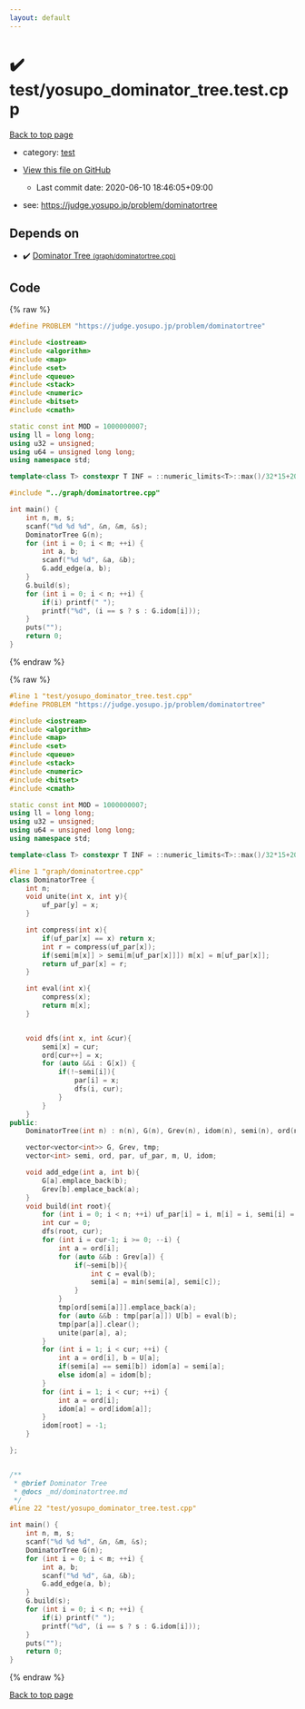 ```yaml
---
layout: default
---
```


<!-- mathjax config similar to math.stackexchange -->
<script type="text/javascript" async
  src="https://cdnjs.cloudflare.com/ajax/libs/mathjax/2.7.5/MathJax.js?config=TeX-MML-AM_CHTML">
</script>
<script type="text/x-mathjax-config">
  MathJax.Hub.Config({
    TeX: { equationNumbers: { autoNumber: "AMS" }},
    tex2jax: {
      inlineMath: [ ['$','$'] ],
      processEscapes: true
    },
    "HTML-CSS": { matchFontHeight: false },
    displayAlign: "left",
    displayIndent: "2em"
  });
</script>

<script type="text/javascript" src="https://cdnjs.cloudflare.com/ajax/libs/jquery/3.4.1/jquery.min.js"></script>
<script src="https://cdn.jsdelivr.net/npm/jquery-balloon-js@1.1.2/jquery.balloon.min.js" integrity="sha256-ZEYs9VrgAeNuPvs15E39OsyOJaIkXEEt10fzxJ20+2I=" crossorigin="anonymous"></script>
<script type="text/javascript" src="../../assets/js/copy-button.js"></script>
<link rel="stylesheet" href="../../assets/css/copy-button.css" />


# :heavy_check_mark: test/yosupo_dominator_tree.test.cpp

<a href="../../index.html">Back to top page</a>

* category: <a href="../../index.html#098f6bcd4621d373cade4e832627b4f6">test</a>
* <a href="{{ site.github.repository_url }}/blob/master/test/yosupo_dominator_tree.test.cpp">View this file on GitHub</a>
    - Last commit date: 2020-06-10 18:46:05+09:00


* see: <a href="https://judge.yosupo.jp/problem/dominatortree">https://judge.yosupo.jp/problem/dominatortree</a>


## Depends on

* :heavy_check_mark: <a href="../../library/graph/dominatortree.cpp.html">Dominator Tree <small>(graph/dominatortree.cpp)</small></a>


## Code

<a id="unbundled"></a>
{% raw %}
```cpp
#define PROBLEM "https://judge.yosupo.jp/problem/dominatortree"

#include <iostream>
#include <algorithm>
#include <map>
#include <set>
#include <queue>
#include <stack>
#include <numeric>
#include <bitset>
#include <cmath>

static const int MOD = 1000000007;
using ll = long long;
using u32 = unsigned;
using u64 = unsigned long long;
using namespace std;

template<class T> constexpr T INF = ::numeric_limits<T>::max()/32*15+208;

#include "../graph/dominatortree.cpp"

int main() {
    int n, m, s;
    scanf("%d %d %d", &n, &m, &s);
    DominatorTree G(n);
    for (int i = 0; i < m; ++i) {
        int a, b;
        scanf("%d %d", &a, &b);
        G.add_edge(a, b);
    }
    G.build(s);
    for (int i = 0; i < n; ++i) {
        if(i) printf(" ");
        printf("%d", (i == s ? s : G.idom[i]));
    }
    puts("");
    return 0;
}
```
{% endraw %}

<a id="bundled"></a>
{% raw %}
```cpp
#line 1 "test/yosupo_dominator_tree.test.cpp"
#define PROBLEM "https://judge.yosupo.jp/problem/dominatortree"

#include <iostream>
#include <algorithm>
#include <map>
#include <set>
#include <queue>
#include <stack>
#include <numeric>
#include <bitset>
#include <cmath>

static const int MOD = 1000000007;
using ll = long long;
using u32 = unsigned;
using u64 = unsigned long long;
using namespace std;

template<class T> constexpr T INF = ::numeric_limits<T>::max()/32*15+208;

#line 1 "graph/dominatortree.cpp"
class DominatorTree {
    int n;
    void unite(int x, int y){
        uf_par[y] = x;
    }

    int compress(int x){
        if(uf_par[x] == x) return x;
        int r = compress(uf_par[x]);
        if(semi[m[x]] > semi[m[uf_par[x]]]) m[x] = m[uf_par[x]];
        return uf_par[x] = r;
    }

    int eval(int x){
        compress(x);
        return m[x];
    }


    void dfs(int x, int &cur){
        semi[x] = cur;
        ord[cur++] = x;
        for (auto &&i : G[x]) {
            if(!~semi[i]){
                par[i] = x;
                dfs(i, cur);
            }
        }
    }
public:
    DominatorTree(int n) : n(n), G(n), Grev(n), idom(n), semi(n), ord(n), par(n), uf_par(n), m(n), tmp(n), U(n) {}

    vector<vector<int>> G, Grev, tmp;
    vector<int> semi, ord, par, uf_par, m, U, idom;

    void add_edge(int a, int b){
        G[a].emplace_back(b);
        Grev[b].emplace_back(a);
    }
    void build(int root){
        for (int i = 0; i < n; ++i) uf_par[i] = i, m[i] = i, semi[i] = -1, idom[i] = -1;
        int cur = 0;
        dfs(root, cur);
        for (int i = cur-1; i >= 0; --i) {
            int a = ord[i];
            for (auto &&b : Grev[a]) {
                if(~semi[b]){
                    int c = eval(b);
                    semi[a] = min(semi[a], semi[c]);
                }
            }
            tmp[ord[semi[a]]].emplace_back(a);
            for (auto &&b : tmp[par[a]]) U[b] = eval(b);
            tmp[par[a]].clear();
            unite(par[a], a);
        }
        for (int i = 1; i < cur; ++i) {
            int a = ord[i], b = U[a];
            if(semi[a] == semi[b]) idom[a] = semi[a];
            else idom[a] = idom[b];
        }
        for (int i = 1; i < cur; ++i) {
            int a = ord[i];
            idom[a] = ord[idom[a]];
        }
        idom[root] = -1;
    }

};


/**
 * @brief Dominator Tree
 * @docs _md/dominatortree.md
 */
#line 22 "test/yosupo_dominator_tree.test.cpp"

int main() {
    int n, m, s;
    scanf("%d %d %d", &n, &m, &s);
    DominatorTree G(n);
    for (int i = 0; i < m; ++i) {
        int a, b;
        scanf("%d %d", &a, &b);
        G.add_edge(a, b);
    }
    G.build(s);
    for (int i = 0; i < n; ++i) {
        if(i) printf(" ");
        printf("%d", (i == s ? s : G.idom[i]));
    }
    puts("");
    return 0;
}

```
{% endraw %}

<a href="../../index.html">Back to top page</a>

